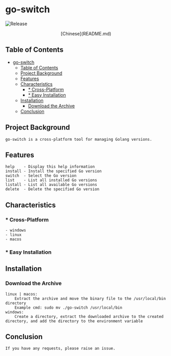 # go-switch

![Release](https://img.shields.io/github/v/release/xulimeng3306/go-switch)

<div style="text-align: center;">
[Chinese](README.md)
</div>

## Table of Contents

- [go-switch](#go-switch)
  - [Table of Contents](#table-of-contents)
  - [Project Background](#project-background)
  - [Features](#features)
  - [Characteristics](#characteristics)
    - [\* Cross-Platform](#-cross-platform)
    - [\* Easy Installation](#-easy-installation)
  - [Installation](#installation)
    - [Download the Archive](#download-the-archive)
  - [Conclusion](#conclusion)

## Project Background
    go-switch is a cross-platform tool for managing Golang versions.

## Features
    help    - Display this help information
    install - Install the specified Go version
    switch  - Select the Go version
    list    - List all installed Go versions
    listall - List all available Go versions
    delete  - Delete the specified Go version

## Characteristics
### * Cross-Platform
    - windows
    - linux
    - macos
### * Easy Installation

## Installation
### Download the Archive
    linux | macos:
        Extract the archive and move the binary file to the /usr/local/bin directory
        Example cmd: sudo mv ./go-switch /usr/local/bin
    windows:
        Create a directory, extract the downloaded archive to the created directory, and add the directory to the environment variable

## Conclusion
    If you have any requests, please raise an issue.
